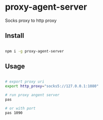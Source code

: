# proxy-agent-server

Socks proxy to http proxy

## Install

```bash

npm i -g proxy-agent-server
```
## Usage

```bash

# export proxy uri
export http_proxy="socks5://127.0.0.1:1080"

# run proxy angent server
pas

# or with port
pas 1090

```